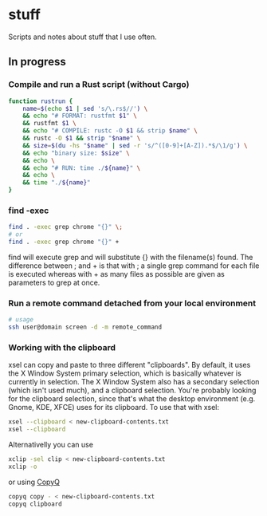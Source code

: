# stuff

Scripts and notes about stuff that I use often.

## In progress

### Compile and run a Rust script (without Cargo)

```bash
function rustrun {
    name=$(echo $1 | sed 's/\.rs$//') \
    && echo "# FORMAT: rustfmt $1" \
    && rustfmt $1 \
    && echo "# COMPILE: rustc -O $1 && strip $name" \
    && rustc -O $1 && strip "$name" \
    && size=$(du -hs "$name" | sed -r 's/^([0-9]+[A-Z]).*$/\1/g') \
    && echo "binary size: $size" \
    && echo \
    && echo "# RUN: time ./${name}" \
    && echo \
    && time "./${name}"
}
```

### find -exec


```bash
find . -exec grep chrome "{}" \;
# or
find . -exec grep chrome "{}" +
```

find will execute grep and will substitute {} with the filename(s) found. The difference between ; and + is that with ; a single grep command for each file is executed whereas with + as many files as possible are given as parameters to grep at once.


### Run a remote command detached from your local environment

```bash
# usage
ssh user@domain screen -d -m remote_command
```

### Working with the clipboard

xsel can copy and paste to three different "clipboards". By default, it uses the X Window System primary selection, which is basically whatever is currently in selection. The X Window System also has a secondary selection (which isn't used much), and a clipboard selection. You're probably looking for the clipboard selection, since that's what the desktop environment (e.g. Gnome, KDE, XFCE) uses for its clipboard. To use that with xsel:

```bash
xsel --clipboard < new-clipboard-contents.txt
xsel --clipboard
```

Alternativelly you can use

```bash
xclip -sel clip < new-clipboard-contents.txt
xclip -o
```

or using [CopyQ](ttps://hluk.github.io/CopyQ/)

```bash
copyq copy - < new-clipboard-contents.txt
copyq clipboard
```
